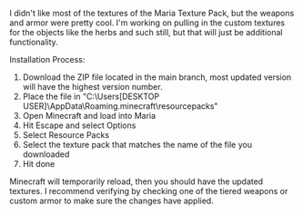 I didn't like most of the textures of the Maria Texture Pack, but the weapons and armor were pretty cool. I'm working on pulling in the custom textures for the objects like the herbs and such still, but that will just be additional functionality.

Installation Process:
1) Download the ZIP file located in the main branch, most updated version will have the highest version number.
2) Place the file in "C:\Users\[DESKTOP USER]\AppData\Roaming\.minecraft\resourcepacks"
3) Open Minecraft and load into Maria
4) Hit Escape and select Options
5) Select Resource Packs
6) Select the texture pack that matches the name of the file you downloaded
7) Hit done

Minecraft will temporarily reload, then you should have the updated textures. I recommend verifying by checking one of the tiered weapons or custom armor to make sure the changes have applied.
